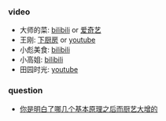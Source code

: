 ### video
* 大师的菜: [bilibili](http://space.bilibili.com/236711132/) or [爱奇艺](https://www.iqiyi.com/paopao/u/1453850316/video/)
* 王刚: [下厨房](https://www.xiachufang.com/cook/117571982/) or [youtube](https://www.youtube.com/channel/UCg0m_Ah8P_MQbnn77-vYnYw/featured)
* 小彪美食: [bilibili](https://space.bilibili.com/150645682)
* 小高姐: [bilibili](https://space.bilibili.com/216156027)
* 田园时光: [youtube](https://www.youtube.com/channel/UCEkG-qWrskKVdawEFA99koA)

### question
* [你是明白了哪几个基本原理之后而厨艺大增的](https://www.zhihu.com/question/21696230)
